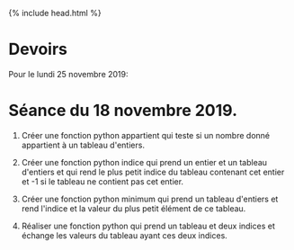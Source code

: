{% include head.html %}

# Devoirs

Pour le lundi 25 novembre 2019:

# Séance du 18 novembre 2019.

1. Créer une fonction python appartient qui teste si un nombre donné appartient à un tableau d'entiers.

2. Créer une fonction python indice qui prend un entier et un tableau d'entiers et qui rend le plus petit indice du tableau contenant cet entier et -1 si le tableau ne contient pas cet entier.

3. Créer une fonction python minimum qui prend un tableau d'entiers et rend l'indice et la valeur du plus petit élément de ce tableau.

4. Réaliser une fonction python qui prend un tableau et deux indices et échange les valeurs du tableau ayant ces deux indices.
